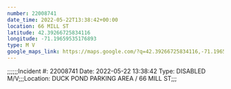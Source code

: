 ```yaml
---
number: 22008741
date_time: 2022-05-22T13:38:42+00:00
location: 66 MILL ST
latitude: 42.39266725834116
longitude: -71.19659535176893
type: M V
google_maps_link: https://maps.google.com/?q=42.39266725834116,-71.19659535176893
---
```


;;;;;;Incident #: 22008741  Date: 2022-05-22 13:38:42   Type: DISABLED M/V;;;Location: DUCK POND PARKING AREA / 66 MILL ST;;;
